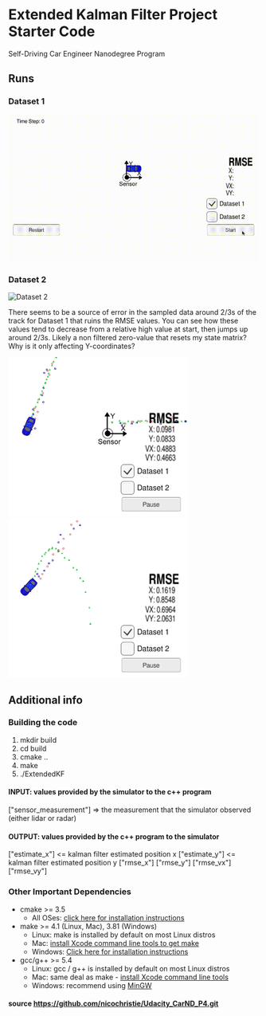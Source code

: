 # Extended Kalman Filter Project Starter Code
Self-Driving Car Engineer Nanodegree Program

## Runs
### Dataset 1
![Dataset 1](samples/Dataset1.gif)
### Dataset 2
![Dataset 2](samples/Dataset2.gif)

There seems to be a source of error in the sampled data around 2/3s of the track for Dataset 1 that ruins the RMSE values. You can see how these values tend to decrease from a relative high value at start, then jumps up around 2/3s. Likely a non filtered zero-value that resets my state matrix? Why is it only affecting Y-coordinates?

![Pre noise](samples/Dataset1Noise1.png)![Post noise](samples/Dataset1Noise2.png)

## Additional info
### Building the code
1. mkdir build
2. cd build
3. cmake ..
4. make
5. ./ExtendedKF

#### INPUT: values provided by the simulator to the c++ program

["sensor_measurement"] => the measurement that the simulator observed (either lidar or radar)

#### OUTPUT: values provided by the c++ program to the simulator

["estimate_x"] <= kalman filter estimated position x
["estimate_y"] <= kalman filter estimated position y
["rmse_x"]
["rmse_y"]
["rmse_vx"]
["rmse_vy"]

### Other Important Dependencies

* cmake >= 3.5
  * All OSes: [click here for installation instructions](https://cmake.org/install/)
* make >= 4.1 (Linux, Mac), 3.81 (Windows)
  * Linux: make is installed by default on most Linux distros
  * Mac: [install Xcode command line tools to get make](https://developer.apple.com/xcode/features/)
  * Windows: [Click here for installation instructions](http://gnuwin32.sourceforge.net/packages/make.htm)
* gcc/g++ >= 5.4
  * Linux: gcc / g++ is installed by default on most Linux distros
  * Mac: same deal as make - [install Xcode command line tools](https://developer.apple.com/xcode/features/)
  * Windows: recommend using [MinGW](http://www.mingw.org/)
  
#### source https://github.com/nicochristie/Udacity_CarND_P4.git